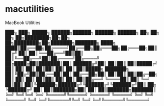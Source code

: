 # macutilities
MacBook Utilities

███╗   ███╗ █████╗  ██████╗██████╗  ██████╗  ██████╗ ██╗  ██╗    ██╗   ██╗████████╗██╗██╗     ██╗████████╗██╗███████╗███████╗
████╗ ████║██╔══██╗██╔════╝██╔══██╗██╔═══██╗██╔═══██╗██║ ██╔╝    ██║   ██║╚══██╔══╝██║██║     ██║╚══██╔══╝██║██╔════╝██╔════╝
██╔████╔██║███████║██║     ██████╔╝██║   ██║██║   ██║█████╔╝     ██║   ██║   ██║   ██║██║     ██║   ██║   ██║█████╗  ███████╗
██║╚██╔╝██║██╔══██║██║     ██╔══██╗██║   ██║██║   ██║██╔═██╗     ██║   ██║   ██║   ██║██║     ██║   ██║   ██║██╔══╝  ╚════██║
██║ ╚═╝ ██║██║  ██║╚██████╗██████╔╝╚██████╔╝╚██████╔╝██║  ██╗    ╚██████╔╝   ██║   ██║███████╗██║   ██║   ██║███████╗███████║
╚═╝     ╚═╝╚═╝  ╚═╝ ╚═════╝╚═════╝  ╚═════╝  ╚═════╝ ╚═╝  ╚═╝     ╚═════╝    ╚═╝   ╚═╝╚══════╝╚═╝   ╚═╝   ╚═╝╚══════╝╚══════╝
                                                                                                                             


